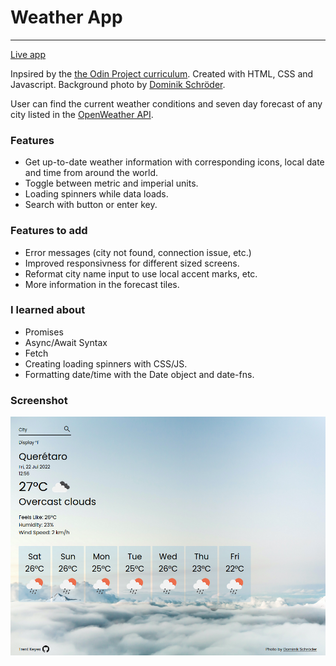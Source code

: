 # Weather App

---

[Live app](https://trentkeyes.github.io/weather-app/)

Inpsired by the [the Odin Project curriculum](https://www.theodinproject.com/courses/javascript/lessons/weather-app). Created with HTML, CSS and Javascript.
Background photo by [Dominik Schröder](https://unsplash.com/@wirhabenzeit).

User can find the current weather conditions and seven day forecast of any city listed in the [OpenWeather API](https://openweathermap.org/).

### Features

- Get up-to-date weather information with corresponding icons, local date and time from around the world.
- Toggle between metric and imperial units.
- Loading spinners while data loads.
- Search with button or enter key.

### Features to add

- Error messages (city not found, connection issue, etc.)
- Improved responsivness for different sized screens.
- Reformat city name input to use local accent marks, etc.
- More information in the forecast tiles.

### I learned about

- Promises
- Async/Await Syntax
- Fetch
- Creating loading spinners with CSS/JS.
- Formatting date/time with the Date object and date-fns.

### Screenshot

![Weather App Screenshot](/dist/images/weather%20app%20screenshot.png)
